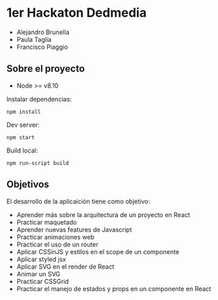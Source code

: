 # 1er Hackaton Dedmedia

- Alejandro Brunella
- Paula Taglia
- Francisco Piaggio

## Sobre el proyecto

- Node >= v8.10  

Instalar dependencias:  
```
npm install
```

Dev server:  
```
npm start
```

Build local:    
```
npm run-script build
```

## Objetivos

El desarrollo de la aplicaición tiene como objetivo:

- Aprender más sobre la arquitectura de un proyecto en React
- Practicar maquetado
- Aprender nuevas features de Javascript
- Practicar animaciones web
- Practicar el uso de un router
- Aplicar CSSinJS y estilos en el scope de un componente
- Aplicar styled jsx
- Aplicar SVG en el render de React
- Animar un SVG
- Practicar CSSGrid
- Practicar el manejo de estados y props en un componente en React